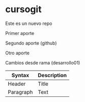 # cursogit
Este es un nuevo repo



Primer aporte

Segundo aporte (github)

Otro aporte


Cambios desde rama (desarrollo01)

| Syntax | Description |
| ----------- | ----------- |
| Header | Title |
| Paragraph | Text |
